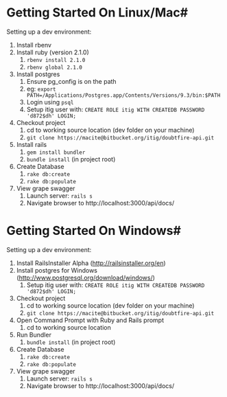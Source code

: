 # Getting Started On Linux/Mac#

Setting up a dev environment:

1. Install rbenv
2. Install ruby (version 2.1.0)
    1. `rbenv install 2.1.0`
    2. `rbenv global 2.1.0`
3. Install postgres
    1. Ensure pg_config is on the path
    2. eg: `export PATH=/Applications/Postgres.app/Contents/Versions/9.3/bin:$PATH`
    3. Login using `psql`
    4. Setup itig user with: `CREATE ROLE itig WITH CREATEDB PASSWORD 'd872$dh' LOGIN;`
4. Checkout project
    1. cd to working source location (dev folder on your machine)
    2. `git clone https://macite@bitbucket.org/itig/doubtfire-api.git`
5. Install rails
    1. `gem install bundler`
    2. `bundle install` (in project root)
6. Create Database
    1. `rake db:create`
    2. `rake db:populate`
7. View grape swagger
    1. Launch server: `rails s`
    2. Navigate browser to http://localhost:3000/api/docs/

# Getting Started On Windows#

Setting up a dev environment:

1. Install RailsInstaller Alpha (http://railsinstaller.org/en)
2. Install postgres for Windows (http://www.postgresql.org/download/windows/)
    1. Setup itig user with: `CREATE ROLE itig WITH CREATEDB PASSWORD 'd872$dh' LOGIN;`
4. Checkout project
    1. cd to working source location (dev folder on your machine)
    2. `git clone https://macite@bitbucket.org/itig/doubtfire-api.git`
5. Open Command Prompt with Ruby and Rails prompt
    1. cd to working source location
6. Run Bundler
    1. `bundle install` (in project root)
6. Create Database
    1. `rake db:create`
    2. `rake db:populate`
7. View grape swagger
    1. Launch server: `rails s`
    2. Navigate browser to http://localhost:3000/api/docs/